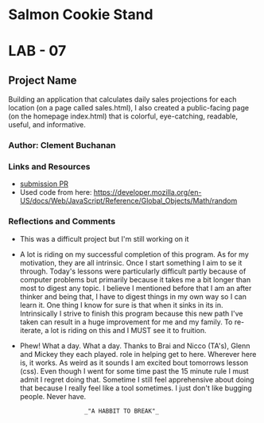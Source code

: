 # Salmon Cookie Stand
# LAB - 07

## Project Name

Building an application that calculates daily sales projections for each location (on a page called sales.html), I also created a public-facing page (on the homepage index.html) that is colorful, eye-catching, readable, useful, and informative.

### Author: Clement Buchanan

### Links and Resources
* [submission PR]()
* Used code from here: https://developer.mozilla.org/en-US/docs/Web/JavaScript/Reference/Global_Objects/Math/random

### Reflections and Comments
* This was a difficult project but I'm still working on it
* A lot is riding on my successful completion of this program. As for my motivation, they are all intrinsic. Once I start something I aim to se it through. Today's lessons were particularly difficult partly because of computer problems but primarily because it takes me a bit longer than most to digest any topic. I believe I mentioned before that I am an after thinker and being that, I have to digest things in my own way so I can learn it. One thing I know for sure is that when it sinks in its in. Intrinsically I strive to finish this program because this new path I've taken can result in a huge improvement for me and my family. To re-iterate, a lot is riding on this and I MUST see it to fruition.
* Phew! What a day. What a day. Thanks to Brai and Nicco (TA's), Glenn and Mickey they each played. role in helping get to here. Wherever here is, it works. As weird as it sounds I am excited bout tomorrows lesson (css). Even though I went for some time past the 15 minute rule I must admit I regret doing that. Sometime I still feel apprehensive about doing that because I really feel like a tool sometimes. I just don't like bugging people. Never have. 

                        _"A HABBIT TO BREAK"_
